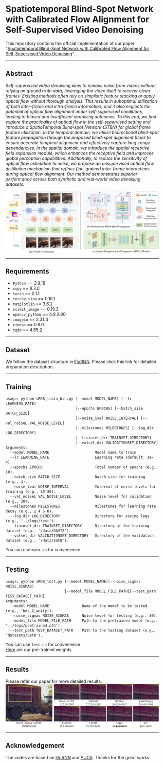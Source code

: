 # Spatiotemporal Blind-Spot Network with Calibrated Flow Alignment for Self-Supervised Video Denoising

This repository contains the official implementation of our paper "[Spatiotemporal Blind-Spot Network with Calibrated Flow Alignment for Self-Supervised Video Denoising](https://arxiv.org/abs/2412.11820)".

---

## Abstract

_Self-supervised video denoising aims to remove noise from videos without relying on ground truth data, leveraging the video itself to recover clean frames. Existing methods often rely on simplistic feature stacking or apply optical flow without thorough analysis. This results in suboptimal utilization of both inter-frame and intra-frame information, and it also neglects the potential of optical flow alignment under self-supervised conditions, leading to biased and insufficient denoising outcomes. To this end, we first explore the practicality of optical flow in the self-supervised setting and introduce a SpatioTemporal Blind-spot Network (STBN) for global frame feature utilization. In the temporal domain, we utilize bidirectional blind-spot feature propagation through the proposed blind-spot alignment block to ensure accurate temporal alignment and effectively capture long-range dependencies. In the spatial domain, we introduce the spatial receptive field expansion module, which enhances the receptive field and improves global perception capabilities. Additionally, to reduce the sensitivity of optical flow estimation to noise, we propose an unsupervised optical flow distillation mechanism that refines fine-grained inter-frame interactions during optical flow alignment. Our method demonstrates superior performance across both synthetic and real-world video denoising datasets._

![arch_00](./imgs/arch.png)

---

## Requirements

- `Python` == 3.8.18
- `cupy` == 8.3.0
- `torch` == 2.1.1
- `torchvision` == 0.16.1
- `matplotlib` == 3.6.2
- `scikit_image` == 0.19.3
- `opencv_python` == 4.9.0.80
- `imageio` == 2.31.4
- `einops` == 0.8.0
- `tqdm` == 4.65.2

---

## Dataset

We follow the dataset structure in [FloRNN](https://github.com/nagejacob/FloRNN). Please click this link for detailed preparation description.

---

## Training

```
usage: python sRGB_train_bsn.py [--model MODEL_NAME] [--lr LEARNING_RATE]
                                [--epochs EPOCHS] [--batch_size BATCH_SIZE]
                                [--noise_ival NOISE_INTERVAL] [--val_noiseL VAL_NOISE_LEVEL]
                                [--milestones MILESTONES] [--log_dir LOG_DIRECTORY]
                                [--trainset_dir TRAINSET_DIRECTORY]
                                [--valset_dir VALIDATIONSET_DIRECTORY]
Arguments:
  --model MODEL_NAME                     Model name to train
  --lr LEARNING_RATE                     Learning rate (default: 3e-4).
  --epochs EPOCHS                        Total number of epochs (e.g., 10).
  --batch_size BATCH_SIZE                Batch size for training (e.g., 4).
  --noise_ival NOISE_INTERVAL            Interval of noise levels for training (e.g., 30 30).
  --val_noiseL VAL_NOISE_LEVEL           Noise level for validation (e.g., 30).
  --milestones MILESTONES                Milestones for learning rate decay (e.g., 2 4 6 8).
  --log_dir LOG_DIRECTORY                Directory for saving logs (e.g., '../logs/test').
  --trainset_dir TRAINSET_DIRECTORY      Directory of the training dataset (e.g., '/data/DAVIS').
  --valset_dir VALIDATIONSET_DIRECTORY   Directory of the validation dataset (e.g., '/data/Set8').
```

You can use `main.sh` for convenience.

---

## Testing

```
usage: python sRGB_test.py [--model MODEL_NAME][--noise_sigmas NOISE_SIGMAS]
                           [--model_file MODEL_FILE_PATH][--test_path TEST_DATASET_PATH]
Arguments:
  --model MODEL_NAME               Name of the model to be tested (e.g., 'bdc_2_unify').
  --noise_sigmas NOISE_SIGMAS      Noise level for testing (e.g., 30).
  --model_file MODEL_FILE_PATH     Path to the pretrained model (e.g., '../logs/pretrained.pth').
  --test_path TEST_DATASET_PATH    Path to the testing dataset (e.g., 'datasets/Set8').
```

You can use `test.sh` for convenience.  
[Here](https://drive.google.com/drive/folders/14VZBqIXLJnzDc-sWNDUg4aKoKxnSINUe?usp=drive_link) are our pre-trained weights.

---

## Results

Please refer our paper for more detailed results.
![arch_00](./imgs/comp.png)

---

## Acknowledgement

The codes are based on [FloRNN](https://github.com/nagejacob/FloRNN) and [PUCA](https://github.com/HyemiEsme/PUCA/). Thanks for the great works.
